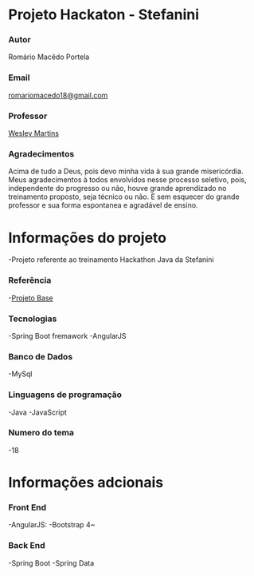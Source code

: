 # Projeto Hackaton - Stefanini

### Autor
Romário Macêdo Portela
### Email
romariomacedo18@gmail.com
### Professor
[Wesley Martins](https://github.com/wmacibnc)

### Agradecimentos
Acima de tudo a Deus, pois devo minha vida à sua grande misericórdia.
Meus agradecimentos à todos envolvidos nesse processo seletivo, pois, independente do progresso ou não, houve grande aprendizado no treinamento proposto, seja técnico ou não.
E sem esquecer do grande professor e sua forma espontanea e agradável de ensino.


# Informações do projeto
-Projeto referente ao treinamento Hackathon Java da Stefanini

### Referência
-[Projeto Base](https://github.com/wmacibnc/hackaton)

### Tecnologias
-Spring Boot fremawork
-AngularJS

### Banco de Dados
-MySql
### Linguagens de programação
-Java
-JavaScript

### Numero do tema
-18

# Informações adcionais
### Front End
-AngularJS:
-Bootstrap 4~

### Back End
-Spring Boot
-Spring Data





